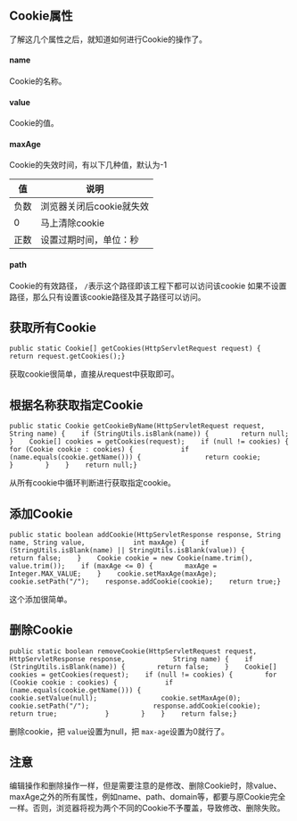 ## Cookie属性

了解这几个属性之后，就知道如何进行Cookie的操作了。

#### name

Cookie的名称。

#### value

Cookie的值。

#### maxAge

Cookie的失效时间，有以下几种值，默认为-1

| 值   | 说明                     |
| ---- | ------------------------ |
| 负数 | 浏览器关闭后cookie就失效 |
| 0    | 马上清除cookie           |
| 正数 | 设置过期时间，单位：秒   |

#### path

Cookie的有效路径， `/`表示这个路径即该工程下都可以访问该cookie 如果不设置路径，那么只有设置该cookie路径及其子路径可以访问。

## 获取所有Cookie

```
public static Cookie[] getCookies(HttpServletRequest request) {    return request.getCookies();}
```

获取cookie很简单，直接从request中获取即可。

## 根据名称获取指定Cookie

```
public static Cookie getCookieByName(HttpServletRequest request, String name) {    if (StringUtils.isBlank(name)) {        return null;    }    Cookie[] cookies = getCookies(request);    if (null != cookies) {        for (Cookie cookie : cookies) {            if (name.equals(cookie.getName())) {                return cookie;            }        }    }    return null;}
```

从所有cookie中循环判断进行获取指定cookie。

## 添加Cookie

```
public static boolean addCookie(HttpServletResponse response, String name, String value,            int maxAge) {    if (StringUtils.isBlank(name) || StringUtils.isBlank(value)) {        return false;    }    Cookie cookie = new Cookie(name.trim(), value.trim());    if (maxAge <= 0) {        maxAge = Integer.MAX_VALUE;    }    cookie.setMaxAge(maxAge);    cookie.setPath("/");    response.addCookie(cookie);    return true;}
```

这个添加很简单。

## 删除Cookie

```
public static boolean removeCookie(HttpServletRequest request, HttpServletResponse response,            String name) {    if (StringUtils.isBlank(name)) {        return false;    }    Cookie[] cookies = getCookies(request);    if (null != cookies) {        for (Cookie cookie : cookies) {            if (name.equals(cookie.getName())) {                cookie.setValue(null);                cookie.setMaxAge(0);                cookie.setPath("/");                response.addCookie(cookie);                return true;            }        }    }    return false;}
```

删除cookie，把 `value`设置为null，把 `max-age`设置为0就行了。

## 注意

编辑操作和删除操作一样，但是需要注意的是修改、删除Cookie时，除value、maxAge之外的所有属性，例如name、path、domain等，都要与原Cookie完全一样。否则，浏览器将视为两个不同的Cookie不予覆盖，导致修改、删除失败。